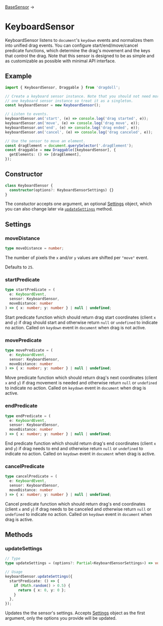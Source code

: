 [BaseSensor](/docs/base-sensor) →

# KeyboardSensor

KeyboardSensor listens to `document`'s `keydown` events and normalizes them into unified drag events. You can configure start/end/move/cancel predicate functions, which determine the drag's movement and the keys that control the drag. Note that this sensor is designed to be as simple and as customizable as possible with minimal API interface.

## Example

```ts
import { KeyboardSensor, Draggable } from 'dragdoll';

// Create a keyboard sensor instance. Note that you should not need more than
// one keyboard sensor instance so treat it as a singleton.
const keyboardSensor = new KeyboardSensor();

// Listen to events.
keyboardSensor.on('start', (e) => console.log('drag started', e));
keyboardSensor.on('move', (e) => console.log('drag move', e));
keyboardSensor.on('end', (e) => console.log('drag ended', e));
keyboardSensor.on('cancel', (e) => console.log('drag canceled', e));

// Use the sensor to move an element.
const dragElement = document.querySelector('.dragElement');
const draggable = new Draggable([keyboardSensor], {
  getElements: () => [dragElement],
});
```

## Constructor

```ts
class KeyboardSensor {
  constructor(options?: KeyboardSensorSettings) {}
}
```

The constuctor accepts one argument, an optional [Settings](#settings) object, which you can also change later via [`updateSettings`](#updatesettings) method.

## Settings

### moveDistance

```ts
type moveDistance = number;
```

The number of pixels the `x` and/or `y` values are shifted per `"move"` event.

Defaults to `25`.

### startPredicate

```ts
type startPredicate = (
  e: KeyboardEvent,
  sensor: KeyboardSensor,
  moveDistance: number
) => { x: number; y: number } | null | undefined;
```

Start predicate function which should return drag start coordinates (client `x` and `y`) if drag should start and otherwise return `null` or `undefined` to indicate no action. Called on `keydown` event in `document` when drag is not active.

### movePredicate

```ts
type movePredicate = (
  e: KeyboardEvent,
  sensor: KeyboardSensor,
  moveDistance: number
) => { x: number; y: number } | null | undefined;
```

Move predicate function which should return drag's next coordinates (client `x` and `y`) if drag movement is needed and otherwise return `null` or `undefined` to indicate no action. Called on `keydown` event in `document` when drag is active.

### endPredicate

```ts
type endPredicate = (
  e: KeyboardEvent,
  sensor: KeyboardSensor,
  moveDistance: number
) => { x: number; y: number } | null | undefined;
```

End predicate function which should return drag's end coordinates (client `x` and `y`) if drag needs to end and otherwise return `null` or `undefined` to indicate no action. Called on `keydown` event in `document` when drag is active.

### cancelPredicate

```ts
type cancelPredicate = (
  e: KeyboardEvent,
  sensor: KeyboardSensor,
  moveDistance: number
) => { x: number; y: number } | null | undefined;
```

Cancel predicate function which should return drag's end coordinates (client `x` and `y`) if drag needs to be canceled and otherwise return `null` or `undefined` to indicate no action. Called on `keydown` event in `document` when drag is active.

## Methods

### updateSettings

```ts
// Type
type updateSettings = (options?: Partial<KeyboardSensorSettings>) => void;

// Usage
keyboardSensor.updateSettings({
  startPredicate: () => {
    if (Math.random() > 0.5) {
      return { x: 0, y: 0 };
    }
  },
});
```

Updates the the sensor's settings. Accepts [Settings](#settings) object as the first argument, only the options you provide will be updated.
